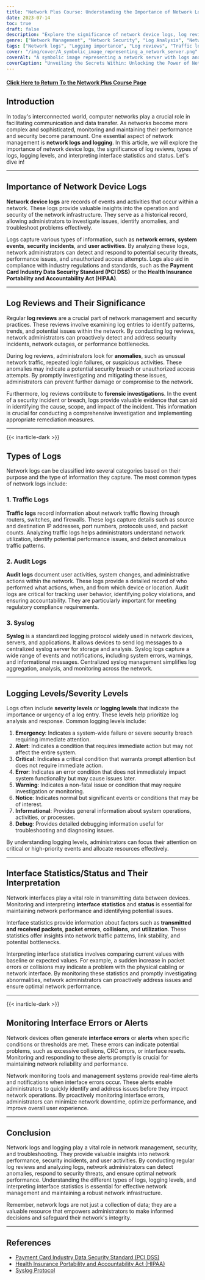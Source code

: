 ```yaml
---
title: "Network Plus Course: Understanding the Importance of Network Logs and Logging"
date: 2023-07-14
toc: true
draft: false
description: "Explore the significance of network device logs, log reviews, and different types of logs, and learn how to interpret interface statistics and monitor interface errors."
genre: ["Network Management", "Network Security", "Log Analysis", "Network Monitoring", "Troubleshooting", "Network Infrastructure", "IT Certification", "Cybersecurity", "Data Analysis", "Compliance"]
tags: ["Network logs", "Logging importance", "Log reviews", "Traffic logs", "Audit logs", "Syslog", "Logging levels", "Interface statistics", "Interface status", "Monitoring interface errors", "Network management", "Network security", "Log analysis", "Network monitoring", "Troubleshooting", "Network infrastructure", "IT certification", "Cybersecurity", "Data analysis", "Compliance", "Network performance", "Security incidents", "User activities", "Severity levels", "Network traffic", "Log interpretation", "Network downtime", "Optimal performance", "Network reliability", "User experience"]
cover: "/img/cover/A_symbolic_image_representing_a_network_server.png"
coverAlt: "A symbolic image representing a network server with logs and a magnifying glass analyzing them."
coverCaption: "Unveiling the Secrets Within: Unlocking the Power of Network Logs"
---
```


#### [Click Here to Return To the Network Plus Course Page](/network-plus-start)

## Introduction
In today's interconnected world, computer networks play a crucial role in facilitating communication and data transfer. As networks become more complex and sophisticated, monitoring and maintaining their performance and security become paramount. One essential aspect of network management is **network logs and logging**. In this article, we will explore the importance of network device logs, the significance of log reviews, types of logs, logging levels, and interpreting interface statistics and status. Let's dive in!

______

## Importance of Network Device Logs
**Network device logs** are records of events and activities that occur within a network. These logs provide valuable insights into the operation and security of the network infrastructure. They serve as a historical record, allowing administrators to investigate issues, identify anomalies, and troubleshoot problems effectively.

Logs capture various types of information, such as **network errors**, **system events**, **security incidents**, and **user activities**. By analyzing these logs, network administrators can detect and respond to potential security threats, performance issues, and unauthorized access attempts. Logs also aid in compliance with industry regulations and standards, such as the **Payment Card Industry Data Security Standard (PCI DSS)** or the **Health Insurance Portability and Accountability Act (HIPAA)**.

______

## Log Reviews and Their Significance
Regular **log reviews** are a crucial part of network management and security practices. These reviews involve examining log entries to identify patterns, trends, and potential issues within the network. By conducting log reviews, network administrators can proactively detect and address security incidents, network outages, or performance bottlenecks.

During log reviews, administrators look for **anomalies**, such as unusual network traffic, repeated login failures, or suspicious activities. These anomalies may indicate a potential security breach or unauthorized access attempts. By promptly investigating and mitigating these issues, administrators can prevent further damage or compromise to the network.

Furthermore, log reviews contribute to **forensic investigations**. In the event of a security incident or breach, logs provide valuable evidence that can aid in identifying the cause, scope, and impact of the incident. This information is crucial for conducting a comprehensive investigation and implementing appropriate remediation measures.

______

{{< inarticle-dark >}}

## Types of Logs
Network logs can be classified into several categories based on their purpose and the type of information they capture. The most common types of network logs include:

### 1. Traffic Logs
**Traffic logs** record information about network traffic flowing through routers, switches, and firewalls. These logs capture details such as source and destination IP addresses, port numbers, protocols used, and packet counts. Analyzing traffic logs helps administrators understand network utilization, identify potential performance issues, and detect anomalous traffic patterns.

### 2. Audit Logs
**Audit logs** document user activities, system changes, and administrative actions within the network. These logs provide a detailed record of who performed what actions, when, and from which device or location. Audit logs are critical for tracking user behavior, identifying policy violations, and ensuring accountability. They are particularly important for meeting regulatory compliance requirements.

### 3. Syslog
**Syslog** is a standardized logging protocol widely used in network devices, servers, and applications. It allows devices to send log messages to a centralized syslog server for storage and analysis. Syslog logs capture a wide range of events and notifications, including system errors, warnings, and informational messages. Centralized syslog management simplifies log aggregation, analysis, and monitoring across the network.

______

## Logging Levels/Severity Levels
Logs often include **severity levels** or **logging levels** that indicate the importance or urgency of a log entry. These levels help prioritize log analysis and response. Common logging levels include:

1. **Emergency**: Indicates a system-wide failure or severe security breach requiring immediate attention.
2. **Alert**: Indicates a condition that requires immediate action but may not affect the entire system.
3. **Critical**: Indicates a critical condition that warrants prompt attention but does not require immediate action.
4. **Error**: Indicates an error condition that does not immediately impact system functionality but may cause issues later.
5. **Warning**: Indicates a non-fatal issue or condition that may require investigation or monitoring.
6. **Notice**: Indicates normal but significant events or conditions that may be of interest.
7. **Informational**: Provides general information about system operations, activities, or processes.
8. **Debug**: Provides detailed debugging information useful for troubleshooting and diagnosing issues.

By understanding logging levels, administrators can focus their attention on critical or high-priority events and allocate resources effectively.

______

## Interface Statistics/Status and Their Interpretation
Network interfaces play a vital role in transmitting data between devices. Monitoring and interpreting **interface statistics** and **status** is essential for maintaining network performance and identifying potential issues.

Interface statistics provide information about factors such as **transmitted and received packets**, **packet errors**, **collisions**, and **utilization**. These statistics offer insights into network traffic patterns, link stability, and potential bottlenecks.

Interpreting interface statistics involves comparing current values with baseline or expected values. For example, a sudden increase in packet errors or collisions may indicate a problem with the physical cabling or network interface. By monitoring these statistics and promptly investigating abnormalities, network administrators can proactively address issues and ensure optimal network performance.

______

{{< inarticle-dark >}}

## Monitoring Interface Errors or Alerts
Network devices often generate **interface errors** or **alerts** when specific conditions or thresholds are met. These errors can indicate potential problems, such as excessive collisions, CRC errors, or interface resets. Monitoring and responding to these alerts promptly is crucial for maintaining network reliability and performance.

Network monitoring tools and management systems provide real-time alerts and notifications when interface errors occur. These alerts enable administrators to quickly identify and address issues before they impact network operations. By proactively monitoring interface errors, administrators can minimize network downtime, optimize performance, and improve overall user experience.

______

## Conclusion
Network logs and logging play a vital role in network management, security, and troubleshooting. They provide valuable insights into network performance, security incidents, and user activities. By conducting regular log reviews and analyzing logs, network administrators can detect anomalies, respond to security threats, and ensure optimal network performance. Understanding the different types of logs, logging levels, and interpreting interface statistics is essential for effective network management and maintaining a robust network infrastructure.

Remember, network logs are not just a collection of data; they are a valuable resource that empowers administrators to make informed decisions and safeguard their network's integrity.

______

## References
- [Payment Card Industry Data Security Standard (PCI DSS)](https://www.pcisecuritystandards.org/)
- [Health Insurance Portability and Accountability Act (HIPAA)](https://www.hhs.gov/hipaa/index.html)
- [Syslog Protocol](https://tools.ietf.org/html/rfc5424)
